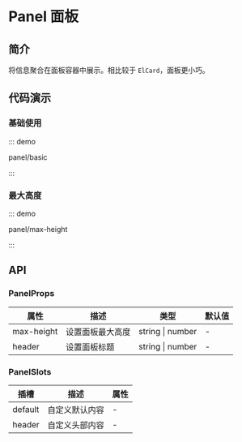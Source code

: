 # Panel 面板

## 简介

将信息聚合在面板容器中展示。相比较于 `ElCard`，面板更小巧。

## 代码演示

### 基础使用

::: demo

panel/basic

:::

### 最大高度

::: demo

panel/max-height

:::

## API

### PanelProps

| 属性       | 描述             | 类型             | 默认值 |
| ---------- | ---------------- | ---------------- | ------ |
| max-height | 设置面板最大高度 | string \| number | -      |
| header     | 设置面板标题     | string \| number | -      |

### PanelSlots

| 插槽    | 描述           | 属性 |
| ------- | -------------- | ---- |
| default | 自定义默认内容 | -    |
| header  | 自定义头部内容 | -    |
